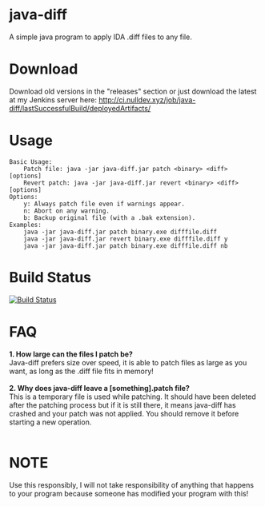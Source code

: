 # java-diff
A simple java program to apply IDA .diff files to any file.

# Download #
Download old versions in the "releases" section or just download the latest at my Jenkins server here: http://ci.nulldev.xyz/job/java-diff/lastSuccessfulBuild/deployedArtifacts/

# Usage #
```
Basic Usage:
	Patch file: java -jar java-diff.jar patch <binary> <diff> [options]
	Revert patch: java -jar java-diff.jar revert <binary> <diff> [options]
Options:
	y: Always patch file even if warnings appear.
	n: Abort on any warning.
	b: Backup original file (with a .bak extension).
Examples:
	java -jar java-diff.jar patch binary.exe difffile.diff
	java -jar java-diff.jar revert binary.exe difffile.diff y
	java -jar java-diff.jar patch binary.exe difffile.diff nb
```

# Build Status #
[![Build Status](http://ci.nulldev.xyz/job/java-diff/badge/icon)](http://ci.nulldev.xyz/job/java-diff)

# FAQ #
<strong>1. How large can the files I patch be?</strong><br>
Java-diff prefers size over speed, it is able to patch files as large as you want, as long as the .diff file fits in memory!<br><br>
<strong>2. Why does java-diff leave a [something].patch file?</strong><br>
This is a temporary file is used while patching. It should have been deleted after the patching process but if it is still there, it means java-diff has crashed and your patch was not applied. You should remove it before starting a new operation.<br><br>

# NOTE #
Use this responsibly, I will not take responsibility of anything that happens to your program because someone has modified your program with this!
